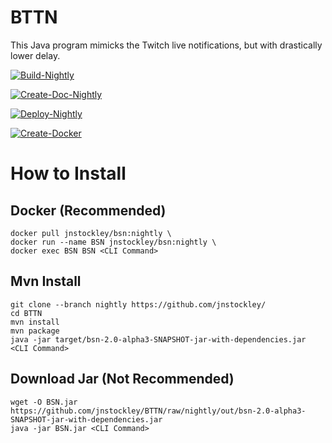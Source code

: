 # BTTN
This Java program mimicks the Twitch live notifications, but with drastically lower delay.

[![Build-Nightly](https://github.com/jnstockley/BTTN/actions/workflows/build-nightly.yml/badge.svg?branch=nightly)](https://github.com/jnstockley/BTTN/actions/workflows/build-nightly.yml)

[![Create-Doc-Nightly](https://github.com/jnstockley/BTTN/actions/workflows/create-doc-nightly.yml/badge.svg?branch=nightly)](https://github.com/jnstockley/BTTN/actions/workflows/create-doc-nightly.yml)

[![Deploy-Nightly](https://github.com/jnstockley/BTTN/actions/workflows/deploy-nightly.yml/badge.svg?branch=nightly)](https://github.com/jnstockley/BTTN/actions/workflows/deploy-nightly.yml)

[![Create-Docker](https://github.com/jnstockley/BTTN/actions/workflows/create-docker.yml/badge.svg?branch=nightly)](https://github.com/jnstockley/BTTN/actions/workflows/create-docker.yml)

# How to Install
## Docker (Recommended)
```
docker pull jnstockley/bsn:nightly \
docker run --name BSN jnstockley/bsn:nightly \
docker exec BSN BSN <CLI Command>
```

## Mvn Install
```
git clone --branch nightly https://github.com/jnstockley/
cd BTTN
mvn install
mvn package
java -jar target/bsn-2.0-alpha3-SNAPSHOT-jar-with-dependencies.jar <CLI Command>
```

## Download Jar (Not Recommended)
```
wget -O BSN.jar https://github.com/jnstockley/BTTN/raw/nightly/out/bsn-2.0-alpha3-SNAPSHOT-jar-with-dependencies.jar
java -jar BSN.jar <CLI Command>
```
